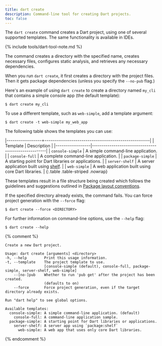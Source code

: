 ```yaml
---
title: dart create
description: Command-line tool for creating Dart projects.
toc: false
---
```


The `dart create` command creates a Dart project,
using one of several supported templates.
The same functionality is available in IDEs.

{% include tools/dart-tool-note.md %}

The command creates a directory with the specified name, 
creates necessary files, configures static analysis, 
and retrieves any necessary dependencies.

When you run `dart create`, it first creates a directory with the project files. 
Then it gets package dependencies (unless you specify the `--no-pub` flag.) 

Here's an example of using `dart create` to create a directory named `my_cli` 
that contains a simple console app (the default template):

```terminal
$ dart create my_cli
```

To use a different template, such as `web-simple`, add a template argument:

```terminal
$ dart create -t web-simple my_web_app
```

The following table shows the templates you can use:

|------------------+------------------------------------------------------|
| Template         | Description                                          |
|------------------|------------------------------------------------------|
| `console-simple` | A simple command-line application.                   |
| `console-full`   | A complete command-line application.                 |
| `package-simple` | A starting point for Dart libraries or applications. |
| `server-shelf`   | A server application built using [shelf][].          |
| `web-simple`     | A web application built using core Dart libraries.   |
{:.table .table-striped .nowrap}

[shelf]: {{site.pub-pkg}}/shelf

These templates result in a file structure being created
which follows the guidelines and suggestions
outlined in [Package layout conventions](/tools/pub/package-layout).

If the specified directory already exists, the command fails. 
You can force project generation with the `--force` flag:

```terminal
$ dart create --force <DIRECTORY>
```

For further information on command-line options, use the `--help` flag:

```terminal
$ dart create --help
```

{% comment %}
```
Create a new Dart project.

Usage: dart create [arguments] <directory>
-h, --help        Print this usage information.
-t, --template    The project template to use.
                  [console-simple (default), console-full, package-simple, server-shelf, web-simple]
    --[no-]pub    Whether to run 'pub get' after the project has been created.
                  (defaults to on)
    --force       Force project generation, even if the target directory already exists.

Run "dart help" to see global options.

Available templates:
  console-simple: A simple command-line application. (default)
    console-full: A command-line application sample.
  package-simple: A starting point for Dart libraries or applications.
    server-shelf: A server app using `package:shelf`
      web-simple: A web app that uses only core Dart libraries.

```
{% endcomment %}
